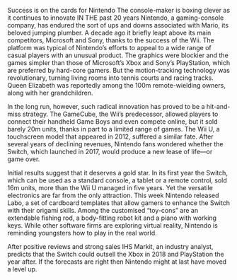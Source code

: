 Success is on the cards for Nintendo
The console-maker is boxing clever as it continues to innovate
IN THE past 20 years Nintendo, a gaming-console company, has endured the sort of ups and downs associated with Mario, its beloved jumping plumber. A decade ago it briefly leapt above its main competitors, Microsoft and Sony, thanks to the success of the Wii. The platform was typical of Nintendo’s efforts to appeal to a wide range of casual players with an unusual product. The graphics were blockier and the games simpler than those of Microsoft’s Xbox and Sony’s PlayStation, which are preferred by hard-core gamers. But the motion-tracking technology was revolutionary, turning living rooms into tennis courts and racing tracks. Queen Elizabeth was reportedly among the 100m remote-wielding owners, along with her grandchildren.

In the long run, however, such radical innovation has proved to be a hit-and-miss strategy. The GameCube, the Wii’s predecessor, allowed players to connect their handheld Game Boys and even compete online, but it sold barely 20m units, thanks in part to a limited range of games. The Wii U, a touchscreen model that appeared in 2012, suffered a similar fate. After several years of declining revenues, Nintendo fans wondered whether the Switch, which launched in 2017, would produce a new lease of life—or game over.

Initial results suggest that it deserves a gold star. In its first year the Switch, which can be used as a standard console, a tablet or a remote control, sold 16m units, more than the Wii U managed in five years. Yet the versatile electronics are far from the only attraction. This week Nintendo released Labo, a set of cardboard templates that allow gamers to enhance the Switch with their origami skills. Among the customised “toy-cons” are an extendable fishing rod, a body-fitting robot kit and a piano with working keys. While other software firms are exploring virtual reality, Nintendo is reminding youngsters how to play in the real world. 

After positive reviews and strong sales IHS Markit, an industry analyst, predicts that the Switch could outsell the Xbox in 2018 and PlayStation the year after. If the forecasts are right then Nintendo might at last have moved a level up. 
